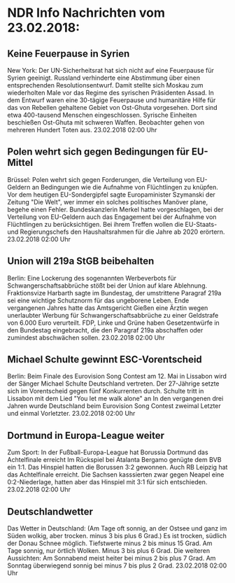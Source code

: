 # NDR Info Nachrichten vom 23.02.2018:


## Keine Feuerpause in Syrien
New York: Der UN-Sicherheitsrat hat sich nicht auf eine Feuerpause für Syrien geeinigt. Russland verhinderte eine Abstimmung über einen entsprechenden Resolutionsentwurf. Damit stellte sich Moskau zum wiederholten Male vor das Regime des syrischen Präsidenten Assad. In dem Entwurf waren eine 30-tägige Feuerpause und humanitäre Hilfe für das von Rebellen gehaltene Gebiet von Ost-Ghuta vorgesehen. Dort sind etwa 400-tausend Menschen eingeschlossen. Syrische Einheiten beschießen Ost-Ghuta mit schweren Waffen. Beobachter gehen von mehreren Hundert Toten aus. 23.02.2018 02:00 Uhr 

## Polen wehrt sich gegen Bedingungen für EU-Mittel
Brüssel: Polen wehrt sich gegen Forderungen, die Verteilung von EU-Geldern an Bedingungen wie die Aufnahme von Flüchtlingen zu knüpfen. Vor dem heutigen EU-Sondergipfel sagte Europaminister Szymanski der Zeitung "Die Welt", wer immer ein solches politisches Manöver plane, begehe einen Fehler. Bundeskanzlerin Merkel hatte vorgeschlagen, bei der Verteilung von EU-Geldern auch das Engagement bei der Aufnahme von Flüchtlingen zu berücksichtigen. Bei ihrem Treffen wollen die EU-Staats- und Regierungschefs den Haushaltsrahmen für die Jahre ab 2020 erörtern. 23.02.2018 02:00 Uhr 

## Union will 219a StGB beibehalten
Berlin: Eine Lockerung des sogenannten Werbeverbots für Schwangerschaftsabbrüche stößt bei der Union auf klare Ablehnung. Fraktionsvize Harbarth sagte im Bundestag, der umstrittene Paragraf 219a sei eine wichtige Schutznorm für das ungeborene Leben. Ende vergangenen Jahres hatte das Amtsgericht Gießen eine Ärztin wegen unerlaubter Werbung für Schwangerschaftsabbrüche zu einer Geldstrafe von 6.000 Euro verurteilt. FDP, Linke und Grüne haben Gesetzentwürfe in den Bundestag eingebracht, die den Paragraf 219a abschaffen oder zumindest abschwächen sollen. 23.02.2018 02:00 Uhr 

## Michael Schulte gewinnt ESC-Vorentscheid
Berlin: Beim Finale des Eurovision Song Contest am 12. Mai in Lissabon wird der Sänger Michael Schulte Deutschland vertreten. Der 27-Jährige setzte sich im Vorentscheid gegen fünf Konkurrenten durch. Schulte tritt in Lissabon mit dem Lied "You let me walk alone" an In den vergangenen drei Jahren wurde Deutschland beim Eurovision Song Contest zweimal Letzter und einmal Vorletzter. 23.02.2018 02:00 Uhr 

## Dortmund in Europa-League weiter
Zum Sport: In der Fußball-Europa-League hat Borussia Dortmund das Achtelfinale erreicht Im Rückspiel bei Atalanta Bergamo genügte dem BVB ein 1:1. Das Hinspiel hatten die Borussen 3:2 gewonnen. Auch RB Leipzig hat das Achtelfinale erreicht. Die Sachsen kasssierten zwar gegen Neapel eine 0:2-Niederlage, hatten aber das Hinspiel mit 3:1 für sich entschieden. 23.02.2018 02:00 Uhr 

## Deutschlandwetter
Das Wetter in Deutschland:
(Am Tage oft sonnig, an der Ostsee und ganz im Süden wolkig, aber trocken. minus 3 bis plus 6 Grad.) Es ist trocken, südlich der Donau Schnee möglich. Tiefstwerte minus 2  bis minus 15 Grad. Am Tage sonnig, nur örtlich Wolken. Minus 3 bis plus 6 Grad. Die weiteren Aussichten: Am Sonnabend meist heiter bei minus 2 bis plus 7 Grad. Am Sonntag überwiegend sonnig bei minus 7 bis plus 2 Grad. 23.02.2018 02:00 Uhr 
